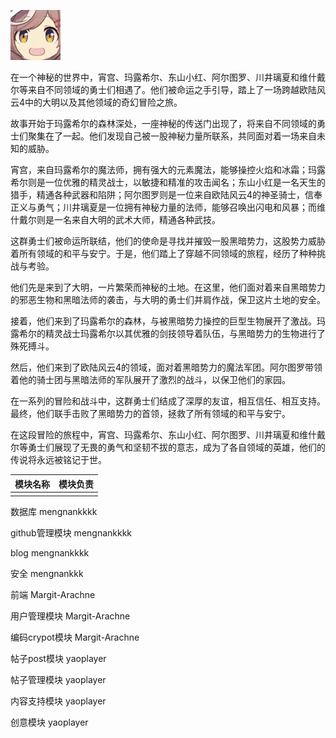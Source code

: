 ![logo](static-files/my-bbs-logo.png)

在一个神秘的世界中，宵宫、玛露希尔、东山小红、阿尔图罗、川井璃夏和维什戴尔等来自不同领域的勇士们相遇了。他们被命运之手引导，踏上了一场跨越欧陆风云4中的大明以及其他领域的奇幻冒险之旅。

故事开始于玛露希尔的森林深处，一座神秘的传送门出现了，将来自不同领域的勇士们聚集在了一起。他们发现自己被一股神秘力量所联系，共同面对着一场来自未知的威胁。

宵宫，来自玛露希尔的魔法师，拥有强大的元素魔法，能够操控火焰和冰霜；玛露希尔则是一位优雅的精灵战士，以敏捷和精准的攻击闻名；东山小红是一名天生的猎手，精通各种武器和陷阱；阿尔图罗则是一位来自欧陆风云4的神圣骑士，信奉正义与勇气；川井璃夏是一位拥有神秘力量的法师，能够召唤出闪电和风暴；而维什戴尔则是一名来自大明的武术大师，精通各种武技。

这群勇士们被命运所联结，他们的使命是寻找并摧毁一股黑暗势力，这股势力威胁着所有领域的和平与安宁。于是，他们踏上了穿越不同领域的旅程，经历了种种挑战与考验。

他们先是来到了大明，一片繁荣而神秘的土地。在这里，他们面对着来自黑暗势力的邪恶生物和黑暗法师的袭击，与大明的勇士们并肩作战，保卫这片土地的安全。

接着，他们来到了玛露希尔的森林，与被黑暗势力操控的巨型生物展开了激战。玛露希尔的精灵战士玛露希尔以其优雅的剑技领导着队伍，与黑暗势力的生物进行了殊死搏斗。

然后，他们来到了欧陆风云4的领域，面对着黑暗势力的魔法军团。阿尔图罗带领着他的骑士团与黑暗法师的军队展开了激烈的战斗，以保卫他们的家园。

在一系列的冒险和战斗中，这群勇士们结成了深厚的友谊，相互信任、相互支持。最终，他们联手击败了黑暗势力的首领，拯救了所有领域的和平与安宁。

在这段冒险的旅程中，宵宫、玛露希尔、东山小红、阿尔图罗、川井璃夏和维什戴尔等勇士们展现了无畏的勇气和坚韧不拔的意志，成为了各自领域的英雄，他们的传说将永远被铭记于世。

| 模块名称 | 模块负责 |
|------|------|
|      |      |

数据库   mengnankkkk

github管理模块    mengnankkkk

blog   mengnankkkk

安全   mengnankkk

前端   Margit-Arachne

用户管理模块   Margit-Arachne

编码crypot模块   Margit-Arachne

帖子post模块   yaoplayer

帖子管理模块   yaoplayer

内容支持模块   yaoplayer

创意模块   yaoplayer





